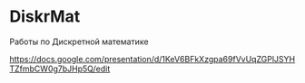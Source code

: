 # DiskrMat
Работы по Дискретной математике

https://docs.google.com/presentation/d/1KeV6BFkXzgpa69fVvUqZGPlJSYHTZfmbCW0g7bJHp5Q/edit
